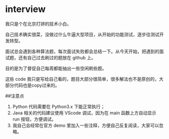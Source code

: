 # interview

我只是个在北京打拼的技术小白。

自己技术确实很菜，没做过什么牛逼大型项目，从开始的功能测试，逐步往测试开发转型。

面试总会遇到各种算法题，每次面试失败都会总结一下。从今天开始，把遇到的面试题，还有自己过去刷过的题放在 github 上。

目的是为了督促自己每周都能抽出一些空闲刷些题。

这些 code 我只是写给自己看的，题目大部分很简单，很多解法也不是原创的，大部分代码也是copy过来的。

##注意点

1. Python 代码需要在 Python3.x 下能正常执行；
2. Java 相关的代码建议使用 VScode 调试，因为在 main 函数上方自动显示 run 按钮，方便调试。
3. 我自己会经常在官方 demo 里加入一些注释，方便自己反复阅读，大家可以忽略。
